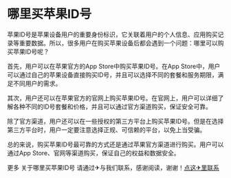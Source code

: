 # 哪里买苹果ID号

苹果ID号是苹果设备用户的重要身份标识，它关联着用户的个人信息、应用购买记录等重要数据。所以，很多用户在购买苹果设备后都会遇到一个问题：哪里可以购买苹果ID号呢？

首先，用户可以在苹果官方的App Store中购买苹果ID号。在App Store中，用户可以通过自己的苹果设备直接购买ID号，并且可以选择不同的套餐和服务期限，满足不同用户的需求。

其次，用户还可以在苹果官方的官网上购买苹果ID号。在官网上，用户可以详细了解各种不同的ID号套餐和价格，并且可以通过官方渠道购买，保证安全可靠。

除了官方渠道，用户还可以在一些授权的第三方平台上购买苹果ID号。但是在选择第三方平台时，用户一定要注意选择正规、可信赖的平台，以免上当受骗。

总的来说，购买苹果ID号最可靠的方式还是通过苹果官方渠道进行购买。用户可以通过App Store、官网等渠道购买，保证自己的权益和数据安全。

更多 关于哪里买苹果ID号 请通过✈与我们联系，感谢阅读，谢谢！[点这✈里联系](https://1.k02.cc)